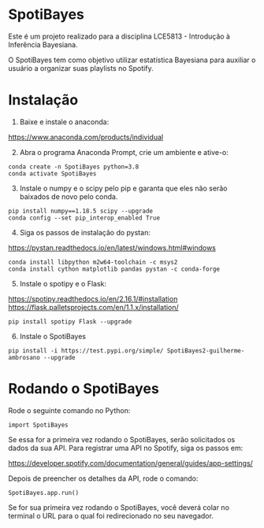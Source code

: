 # SpotiBayes

Este é um projeto realizado para a disciplina LCE5813 - Introdução à Inferência Bayesiana.

O SpotiBayes tem como objetivo utilizar estatística Bayesiana para auxiliar o usuário a organizar suas playlists no Spotify.

# Instalação

1. Baixe e instale o anaconda:

https://www.anaconda.com/products/individual

2. Abra o programa Anaconda Prompt, crie um ambiente e ative-o:

```
conda create -n SpotiBayes python=3.8
conda activate SpotiBayes
```

3. Instale o numpy e o scipy pelo pip e garanta que eles não serão baixados de novo pelo conda.

```
pip install numpy==1.18.5 scipy --upgrade
conda config --set pip_interop_enabled True
```

4. Siga os passos de instalação do pystan:

https://pystan.readthedocs.io/en/latest/windows.html#windows

```
conda install libpython m2w64-toolchain -c msys2
conda install cython matplotlib pandas pystan -c conda-forge
```

5. Instale o spotipy e o Flask:

https://spotipy.readthedocs.io/en/2.16.1/#installation
https://flask.palletsprojects.com/en/1.1.x/installation/

```
pip install spotipy Flask --upgrade
```

6. Instale o SpotiBayes

```
pip install -i https://test.pypi.org/simple/ SpotiBayes2-guilherme-ambrosano --upgrade
```


# Rodando o SpotiBayes

Rode o seguinte comando no Python:

```
import SpotiBayes
```

Se essa for a primeira vez rodando o SpotiBayes, serão solicitados os dados da sua API.
Para registrar uma API no Spotify, siga os passos em:

https://developer.spotify.com/documentation/general/guides/app-settings/

Depois de preencher os detalhes da API, rode o comando:

```
SpotiBayes.app.run()
```

Se for sua primeira vez rodando o SpotiBayes, você deverá colar no terminal o URL para o qual foi redirecionado no seu navegador.

